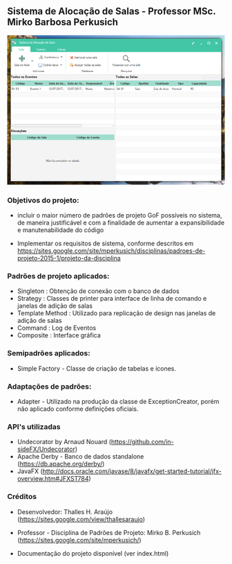 <h2>
Sistema de Alocação de Salas - Professor MSc. Mirko Barbosa Perkusich
</h2>
<p align="center">
  <img src="https://github.com/ThallesAraujo/Sistema-de-Aloca-o-de-Salas-Design-Patterns-/blob/master/Main%20Window.PNG"/>
</p>

<h3>
Objetivos do projeto: 
</h3>

- incluir o maior número de padrões de projeto GoF possíveis no sistema, de maneira justificável e com a finalidade de aumentar a expansibilidade e manutenabilidade do código

- Implementar os requisitos de sistema, conforme descritos em https://sites.google.com/site/mperkusich/disciplinas/padroes-de-projeto-2015-1/projeto-da-disciplina

<h3>
Padrões de projeto aplicados:
</h3>

- Singleton : Obtenção de conexão com o banco de dados
- Strategy : Classes de printer para interface de linha de comando e janelas de adição de salas
- Template Method : Utilizado para replicação de design nas janelas de adição de salas
- Command : Log de Eventos
- Composite : Interface gráfica

<h3>
Semipadrões aplicados:
</h3>

- Simple Factory - Classe de criação de tabelas e ícones.

<h3>
Adaptações de padrões:
</h3>

- Adapter - Utilizado na produção da classe de ExceptionCreator, porém não aplicado conforme definições oficiais.

<h3>
API's utilizadas
</h3>

- Undecorator by Arnaud Nouard (https://github.com/in-sideFX/Undecorator)
- Apache Derby - Banco de dados standalone (https://db.apache.org/derby/)
- JavaFX (http://docs.oracle.com/javase/8/javafx/get-started-tutorial/jfx-overview.htm#JFXST784)

<h3>
Créditos
</h3>

- Desenvolvedor: Thalles H. Araújo (https://sites.google.com/view/thallesaraujo)
- Professor - Disciplina de Padrões de Projeto: Mirko B. Perkusich (https://sites.google.com/site/mperkusich/)

- Documentação do projeto disponível (ver index.html)
